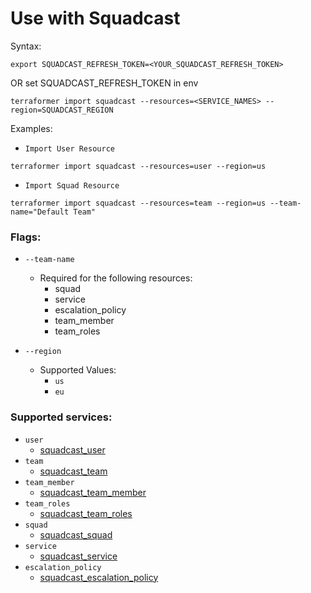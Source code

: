 # Use with Squadcast

Syntax:

`export SQUADCAST_REFRESH_TOKEN=<YOUR_SQUADCAST_REFRESH_TOKEN>`

OR set SQUADCAST_REFRESH_TOKEN in env

```
terraformer import squadcast --resources=<SERVICE_NAMES> --region=SQUADCAST_REGION
```

Examples:

- `Import User Resource`

```
terraformer import squadcast --resources=user --region=us
```

- `Import Squad Resource`

```
terraformer import squadcast --resources=team --region=us --team-name="Default Team"
```

### Flags:

- `--team-name`

  - Required for the following resources:
    - squad
    - service
    - escalation_policy
    - team_member
    - team_roles

- `--region`
  - Supported Values:
    - `us`
    - `eu`

### Supported services:

- `user`
  - [squadcast_user](https://registry.terraform.io/providers/SquadcastHub/squadcast/latest/docs/resources/user)
- `team`
  - [squadcast_team](https://registry.terraform.io/providers/SquadcastHub/squadcast/latest/docs/resources/team)
- `team_member`
  - [squadcast_team_member](https://registry.terraform.io/providers/SquadcastHub/squadcast/latest/docs/resources/team_member)
- `team_roles`
  - [squadcast_team_roles](https://registry.terraform.io/providers/SquadcastHub/squadcast/latest/docs/resources/team_roles)
- `squad`
  - [squadcast_squad](https://registry.terraform.io/providers/SquadcastHub/squadcast/latest/docs/resources/squad)
- `service`
  - [squadcast_service](https://registry.terraform.io/providers/SquadcastHub/squadcast/latest/docs/resources/service)
- `escalation_policy`
  - [squadcast_escalation_policy](https://registry.terraform.io/providers/SquadcastHub/squadcast/latest/docs/resources/escalation_policy)
